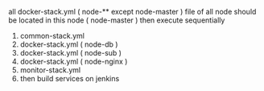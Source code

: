 all docker-stack.yml ( node-** except node-master ) file of all node should be located in this node ( node-master )
then execute sequentially
1. common-stack.yml
2. docker-stack.yml ( node-db )
3. docker-stack.yml ( node-sub )
5. docker-stack.yml ( node-nginx )
6. monitor-stack.yml
7. then build services on jenkins
